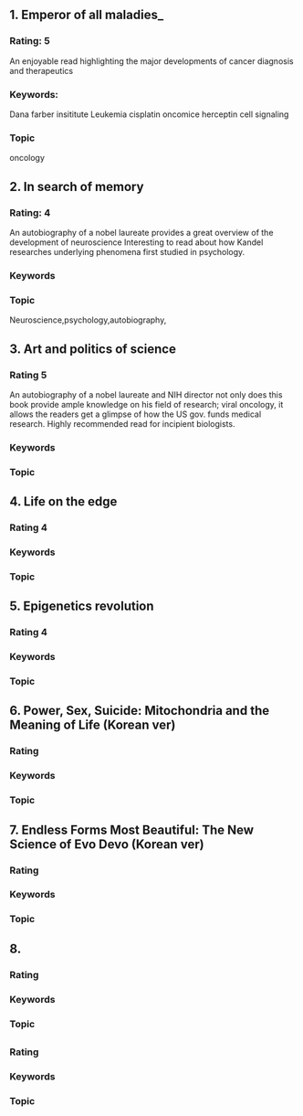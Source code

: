
## 1. Emperor of all maladies_
### Rating: 5
An enjoyable read highlighting the major developments of cancer diagnosis and therapeutics
### Keywords: 
Dana farber insititute
Leukemia 
cisplatin
oncomice
herceptin
cell signaling 

### Topic
oncology


## 2. In search of memory
### Rating: 4
An autobiography of a nobel laureate
provides a great overview of the development of neuroscience
Interesting to read about how Kandel researches underlying phenomena first studied in psychology.
### Keywords 

### Topic
Neuroscience,psychology,autobiography, 

## 3. Art and politics of science 
### Rating 5
An autobiography of a nobel laureate and NIH director
not only does this book provide ample knowledge on his field of research; viral oncology, it allows the readers get a glimpse of
how the US gov. funds medical research.
Highly recommended read for incipient biologists.
### Keywords
### Topic


## 4. Life on the edge
### Rating 4
### Keywords
### Topic

## 5. Epigenetics revolution
### Rating 4
### Keywords
### Topic


## 6. Power, Sex, Suicide: Mitochondria and the Meaning of Life (Korean ver)

### Rating
### Keywords
### Topic

## 7. Endless Forms Most Beautiful: The New Science of Evo Devo (Korean ver)
### Rating
### Keywords
### Topic

## 8. 
### Rating
### Keywords
### Topic


##
### Rating
### Keywords
### Topic
